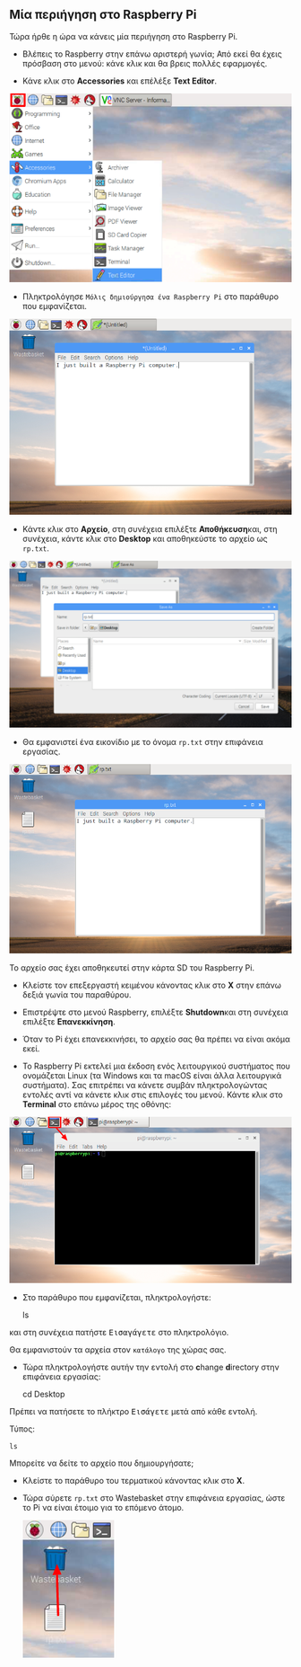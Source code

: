 ## Μία περιήγηση στο Raspberry Pi

Τώρα ήρθε η ώρα να κάνεις μία περιήγηση στο Raspberry Pi.

+ Βλέπεις το Raspberry στην επάνω αριστερή γωνία; Από εκεί θα έχεις πρόσβαση στο μενού: κάνε κλικ και θα βρεις πολλές εφαρμογές.

+ Κάνε κλικ στο **Accessories** και επέλέξε **Text Editor**.

![screenshot](images/pi-accessories.png)

+ Πληκτρολόγησε `Μόλις δημιούργησα ένα Raspberry Pi` στο παράθυρο που εμφανίζεται.

![screenshot](images/pi-text-editor.png)

+ Κάντε κλικ στο **Αρχείο**, στη συνέχεια επιλέξτε **Αποθήκευση**και, στη συνέχεια, κάντε κλικ στο **Desktop** και αποθηκεύστε το αρχείο ως `rp.txt`.

![screenshot](images/pi-save.png)

+ Θα εμφανιστεί ένα εικονίδιο με το όνομα `rp.txt` στην επιφάνεια εργασίας.

![screenshot](images/pi-saved.png)

Το αρχείο σας έχει αποθηκευτεί στην κάρτα SD του Raspberry Pi.

+ Κλείστε τον επεξεργαστή κειμένου κάνοντας κλικ στο **X** στην επάνω δεξιά γωνία του παραθύρου.

+ Επιστρέψτε στο μενού Raspberry, επιλέξτε **Shutdown**και στη συνέχεια επιλέξτε **Επανεκκίνηση**.

+ Όταν το Pi έχει επανεκκινήσει, το αρχείο σας θα πρέπει να είναι ακόμα εκεί.

+ Το Raspberry Pi εκτελεί μια έκδοση ενός λειτουργικού συστήματος που ονομάζεται Linux (τα Windows και τα macOS είναι άλλα λειτουργικά συστήματα). Σας επιτρέπει να κάνετε συμβάν πληκτρολογώντας εντολές αντί να κάνετε κλικ στις επιλογές του μενού. Κάντε κλικ στο **Terminal** στο επάνω μέρος της οθόνης:

![screenshot](images/pi-command-prompt.png)

+ Στο παράθυρο που εμφανίζεται, πληκτρολογήστε:

    ls
    

και στη συνέχεια πατήστε <kbd>Εισαγάγετε</kbd> στο πληκτρολόγιο.

Θα εμφανιστούν τα αρχεία στον `κατάλογο` της χώρας σας.

+ Τώρα πληκτρολογήστε αυτήν την εντολή στο **c**hange **d**irectory στην επιφάνεια εργασίας:

    cd Desktop
    

Πρέπει να πατήσετε το πλήκτρο <kbd>Εισάγετε</kbd> μετά από κάθε εντολή.

Τύπος:

    ls
    

Μπορείτε να δείτε το αρχείο που δημιουργήσατε;

+ Κλείστε το παράθυρο του τερματικού κάνοντας κλικ στο **X**.

+ Τώρα σύρετε `rp.txt` στο Wastebasket στην επιφάνεια εργασίας, ώστε το Pi να είναι έτοιμο για το επόμενο άτομο.
    
    ![screenshot](images/pi-waste.png)